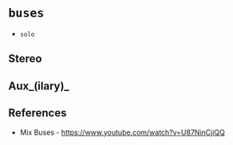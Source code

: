 # `buses`

  - `solo`


## Stereo


## Aux_(ilary)_


## References

  - Mix Buses - https://www.youtube.com/watch?v=U87NinCjiQQ
